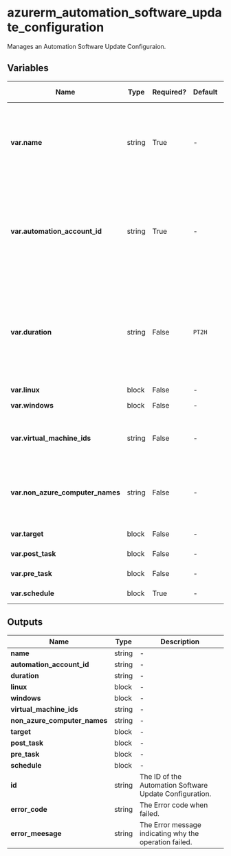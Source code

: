 # azurerm_automation_software_update_configuration

Manages an Automation Software Update Configuraion.

## Variables

| Name | Type | Required? | Default  | possible values | Description |
| ---- | ---- | --------- | -------- | ----------- | ----------- |
| **var.name** | string | True | -  |  -  | The name which should be used for this Automation. Changing this forces a new Automation to be created. | 
| **var.automation_account_id** | string | True | -  |  -  | The ID of Automation Account to manage this Source Control. Changing this forces a new Automation Source Control to be created. | 
| **var.duration** | string | False | `PT2H`  |  -  | Maximum time allowed for the software update configuration run. using format `PT[n]H[n]M[n]S` as per ISO8601. Defaults to `PT2H`. | 
| **var.linux** | block | False | -  |  -  | A `linux` block. | 
| **var.windows** | block | False | -  |  -  | A `windows` block. | 
| **var.virtual_machine_ids** | string | False | -  |  -  | Specifies a list of Azure Resource IDs of azure virtual machines. | 
| **var.non_azure_computer_names** | string | False | -  |  -  | Specifies a list of names of non-Azure machines for the software update configuration. | 
| **var.target** | block | False | -  |  -  | A `target` blocks. | 
| **var.post_task** | block | False | -  |  -  | A `post_task` blocks. | 
| **var.pre_task** | block | False | -  |  -  | A `pre_task` blocks. | 
| **var.schedule** | block | True | -  |  -  | A `schedule` blocks. | 



## Outputs

| Name | Type | Description |
| ---- | ---- | --------- | 
| **name** | string  | - | 
| **automation_account_id** | string  | - | 
| **duration** | string  | - | 
| **linux** | block  | - | 
| **windows** | block  | - | 
| **virtual_machine_ids** | string  | - | 
| **non_azure_computer_names** | string  | - | 
| **target** | block  | - | 
| **post_task** | block  | - | 
| **pre_task** | block  | - | 
| **schedule** | block  | - | 
| **id** | string  | The ID of the Automation Software Update Configuration. | 
| **error_code** | string  | The Error code when failed. | 
| **error_meesage** | string  | The Error message indicating why the operation failed. | 